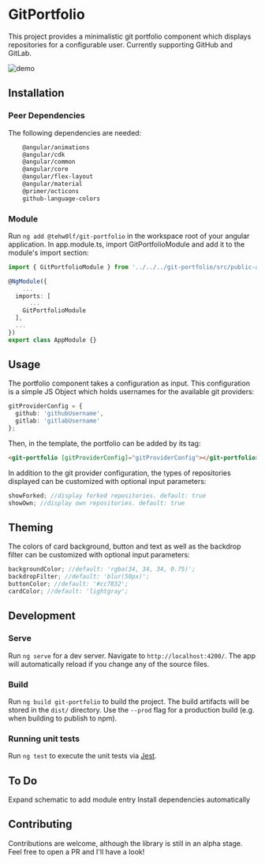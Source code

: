 # GitPortfolio

This project provides a minimalistic git portfolio component which displays repositories for a configurable user. Currently supporting GitHub and GitLab.

![demo](https://user-images.githubusercontent.com/15650679/105714749-09522200-5f1d-11eb-9d29-11e526d6a02c.png)

## Installation

### Peer Dependencies

The following dependencies are needed:

```bash
    @angular/animations
    @angular/cdk
    @angular/common
    @angular/core
    @angular/flex-layout
    @angular/material
    @primer/octicons
    github-language-colors
```

### Module

Run `ng add @tehw0lf/git-portfolio` in the workspace root of your angular application.
In app.module.ts, import GitPortfolioModule and add it to the module's import section:

```ts
import { GitPortfolioModule } from '../../../git-portfolio/src/public-api';

@NgModule({
    ...
  imports: [
      ...
    GitPortfolioModule
  ],
  ...
})
export class AppModule {}
```

## Usage

The portfolio component takes a configuration as input. This configuration is a simple JS Object which holds usernames for the available git providers:

```ts
gitProviderConfig = {
  github: 'githubUsername',
  gitlab: 'gitlabUsername'
};
```

Then, in the template, the portfolio can be added by its tag:

```html
<git-portfolio [gitProviderConfig]="gitProviderConfig"></git-portfolio>
```

In addition to the git provider configuration, the types of repositories displayed can be customized with optional input parameters:

```ts
showForked; //display forked repositories. default: true
showOwn; //display own repositories. default: true
```

## Theming

The colors of card background, button and text as well as the backdrop filter can be customized with optional input parameters:

```ts
backgroundColor; //default: 'rgba(34, 34, 34, 0.75)';
backdropFilter; //default: 'blur(50px)';
buttonColor; //default: '#cc7832';
cardColor; //default: 'lightgray';
```

## Development

### Serve

Run `ng serve` for a dev server. Navigate to `http://localhost:4200/`. The app will automatically reload if you change any of the source files.

### Build

Run `ng build git-portfolio` to build the project. The build artifacts will be stored in the `dist/` directory. Use the `--prod` flag for a production build (e.g. when building to publish to npm).

### Running unit tests

Run `ng test` to execute the unit tests via [Jest](https://jestjs.io).

## To Do

Expand schematic to add module entry
Install dependencies automatically

## Contributing

Contributions are welcome, although the library is still in an alpha stage. Feel free to open a PR and I'll have a look!
